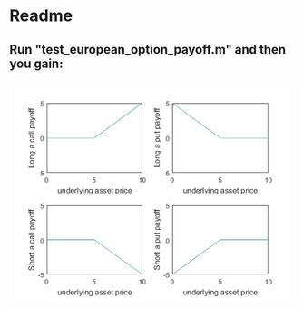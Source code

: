 # Readme
## Run "test_european_option_payoff.m" and then you gain: 
## ![Mou](/utils/four_diagram_euro.png)
